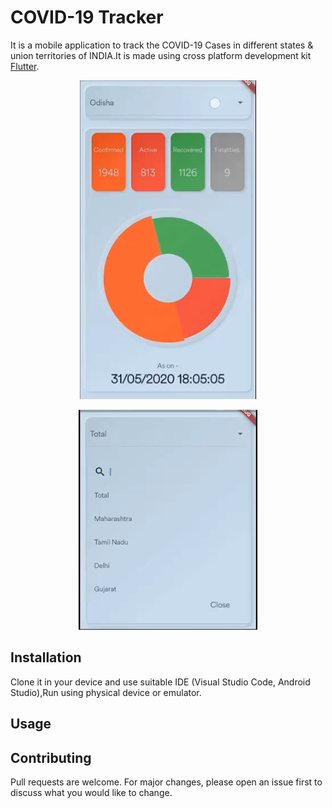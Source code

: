 # COVID-19 Tracker

It is a mobile application to track the COVID-19 Cases in different states & union territories of INDIA.It is made using cross platform development kit [Flutter](https://flutter.dev/).


<p align="center">
  <img src="app%201.jpg" />
  
</p>
<p align="center">
  <img src="app%202.jpg" />
  
</p>




## Installation
Clone it in your device and use suitable IDE (Visual Studio Code, Android Studio),Run using physical device or emulator.

## Usage



## Contributing
Pull requests are welcome. For major changes, please open an issue first to discuss what you would like to change.

